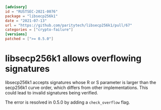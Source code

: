 ```toml
[advisory]
id = "RUSTSEC-2021-0076"
package = "libsecp256k1"
date = "2021-07-13"
url = "https://github.com/paritytech/libsecp256k1/pull/67"
categories = ["crypto-failure"]
[versions]
patched = [">= 0.5.0"]
```

# libsecp256k1 allows overflowing signatures

libsecp256k1 accepts signatures whose R or S parameter is larger than the
secp256k1 curve order, which differs from other implementations. This could
lead to invalid signatures being verified.

The error is resolved in 0.5.0 by adding a `check_overflow` flag.
